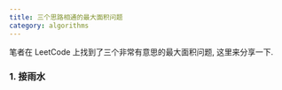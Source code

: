 ```yaml
---
title: 三个思路相通的最大面积问题
category: algorithms
---
```

笔者在 LeetCode 上找到了三个非常有意思的最大面积问题, 这里来分享一下.

### 1. 接雨水

